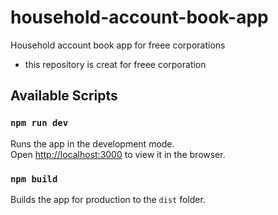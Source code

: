 # household-account-book-app

Household account book app for freee corporations

- this repository is creat for freee corporation

## Available Scripts

### `npm run dev`

Runs the app in the development mode.<br>
Open [http://localhost:3000](http://localhost:3000) to view it in the browser.

### `npm build`

Builds the app for production to the `dist` folder.
